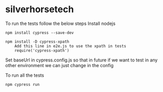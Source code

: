 # silverhorsetech

To run the tests follow the below steps
    Install nodejs

    npm install cypress --save-dev   

    npm install -D cypress-xpath  
        Add this line in e2e.js to use the xpath in tests 
        require('cypress-xpath')

Set baseUrl in cypress.config.js so that in future if we want to test in any other environment we can just change in the config

To run all the tests

    npm cypress run
